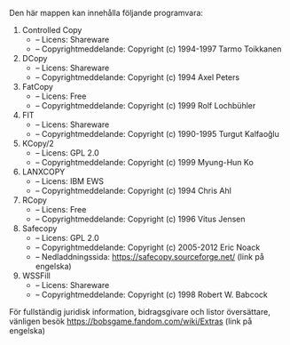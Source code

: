 ﻿Den här mappen kan innehålla följande programvara:

1. Controlled Copy
   - – Licens: Shareware
   - – Copyrightmeddelande: Copyright (c) 1994-1997 Tarmo Toikkanen
2. DCopy
   - – Licens: Shareware
   - – Copyrightmeddelande: Copyright (c) 1994 Axel Peters
3. FatCopy
   - – Licens: Free
   - – Copyrightmeddelande: Copyright (c) 1999 Rolf Lochbühler
4. FIT
   - – Licens: Shareware
   - – Copyrightmeddelande: Copyright (c) 1990-1995 Turgut Kalfaoğlu
5. KCopy/2
   - – Licens: GPL 2.0
   - – Copyrightmeddelande: Copyright (c) 1999 Myung-Hun Ko
6. LANXCOPY
   - – Licens: IBM EWS
   - – Copyrightmeddelande: Copyright (c) 1994 Chris Ahl
7. RCopy
   - – Licens: Free
   - – Copyrightmeddelande: Copyright (c) 1996 Vitus Jensen
8. Safecopy
   - – Licens: GPL 2.0
   - – Copyrightmeddelande: Copyright (c) 2005-2012 Eric Noack
   - – Nedladdningssida: https://safecopy.sourceforge.net/ (link på engelska)
9. WSSFill
   - – Licens: Shareware
   - – Copyrightmeddelande: Copyright (c) 1998 Robert W. Babcock

För fullständig juridisk information, bidragsgivare och listor översättare, vänligen besök https://bobsgame.fandom.com/wiki/Extras (link på engelska)
